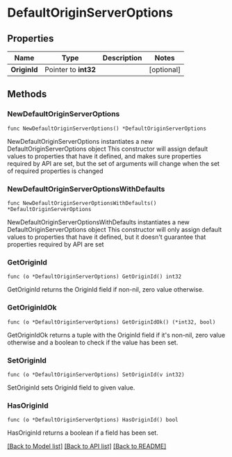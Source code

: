 # DefaultOriginServerOptions

## Properties

Name | Type | Description | Notes
------------ | ------------- | ------------- | -------------
**OriginId** | Pointer to **int32** |  | [optional] 

## Methods

### NewDefaultOriginServerOptions

`func NewDefaultOriginServerOptions() *DefaultOriginServerOptions`

NewDefaultOriginServerOptions instantiates a new DefaultOriginServerOptions object
This constructor will assign default values to properties that have it defined,
and makes sure properties required by API are set, but the set of arguments
will change when the set of required properties is changed

### NewDefaultOriginServerOptionsWithDefaults

`func NewDefaultOriginServerOptionsWithDefaults() *DefaultOriginServerOptions`

NewDefaultOriginServerOptionsWithDefaults instantiates a new DefaultOriginServerOptions object
This constructor will only assign default values to properties that have it defined,
but it doesn't guarantee that properties required by API are set

### GetOriginId

`func (o *DefaultOriginServerOptions) GetOriginId() int32`

GetOriginId returns the OriginId field if non-nil, zero value otherwise.

### GetOriginIdOk

`func (o *DefaultOriginServerOptions) GetOriginIdOk() (*int32, bool)`

GetOriginIdOk returns a tuple with the OriginId field if it's non-nil, zero value otherwise
and a boolean to check if the value has been set.

### SetOriginId

`func (o *DefaultOriginServerOptions) SetOriginId(v int32)`

SetOriginId sets OriginId field to given value.

### HasOriginId

`func (o *DefaultOriginServerOptions) HasOriginId() bool`

HasOriginId returns a boolean if a field has been set.


[[Back to Model list]](../README.md#documentation-for-models) [[Back to API list]](../README.md#documentation-for-api-endpoints) [[Back to README]](../README.md)



